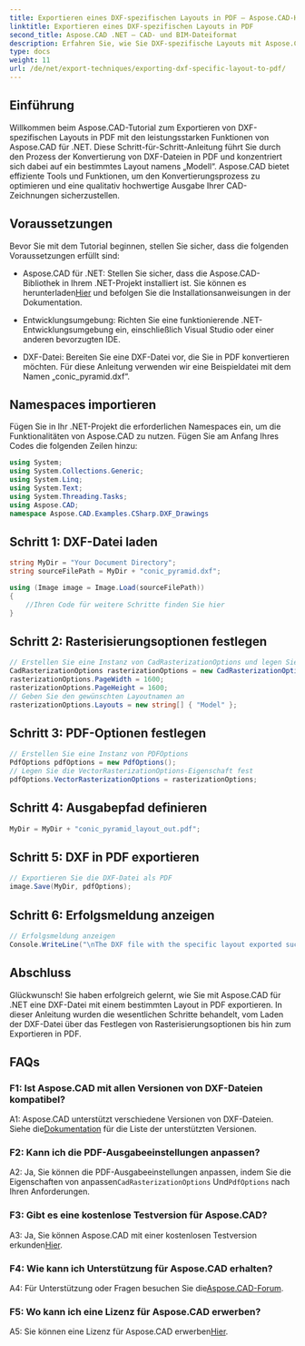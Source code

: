 ```yaml
---
title: Exportieren eines DXF-spezifischen Layouts in PDF – Aspose.CAD-Handbuch
linktitle: Exportieren eines DXF-spezifischen Layouts in PDF
second_title: Aspose.CAD .NET – CAD- und BIM-Dateiformat
description: Erfahren Sie, wie Sie DXF-spezifische Layouts mit Aspose.CAD für .NET in PDF exportieren. Befolgen Sie unsere Schritt-für-Schritt-Anleitung für effiziente und qualitativ hochwertige Konvertierungen.
type: docs
weight: 11
url: /de/net/export-techniques/exporting-dxf-specific-layout-to-pdf/
---
```

## Einführung

Willkommen beim Aspose.CAD-Tutorial zum Exportieren von DXF-spezifischen Layouts in PDF mit den leistungsstarken Funktionen von Aspose.CAD für .NET. Diese Schritt-für-Schritt-Anleitung führt Sie durch den Prozess der Konvertierung von DXF-Dateien in PDF und konzentriert sich dabei auf ein bestimmtes Layout namens „Modell“. Aspose.CAD bietet effiziente Tools und Funktionen, um den Konvertierungsprozess zu optimieren und eine qualitativ hochwertige Ausgabe Ihrer CAD-Zeichnungen sicherzustellen.

## Voraussetzungen

Bevor Sie mit dem Tutorial beginnen, stellen Sie sicher, dass die folgenden Voraussetzungen erfüllt sind:

- Aspose.CAD für .NET: Stellen Sie sicher, dass die Aspose.CAD-Bibliothek in Ihrem .NET-Projekt installiert ist. Sie können es herunterladen[Hier](https://releases.aspose.com/cad/net/) und befolgen Sie die Installationsanweisungen in der Dokumentation.

- Entwicklungsumgebung: Richten Sie eine funktionierende .NET-Entwicklungsumgebung ein, einschließlich Visual Studio oder einer anderen bevorzugten IDE.

- DXF-Datei: Bereiten Sie eine DXF-Datei vor, die Sie in PDF konvertieren möchten. Für diese Anleitung verwenden wir eine Beispieldatei mit dem Namen „conic_pyramid.dxf“.

## Namespaces importieren

Fügen Sie in Ihr .NET-Projekt die erforderlichen Namespaces ein, um die Funktionalitäten von Aspose.CAD zu nutzen. Fügen Sie am Anfang Ihres Codes die folgenden Zeilen hinzu:

```csharp
using System;
using System.Collections.Generic;
using System.Linq;
using System.Text;
using System.Threading.Tasks;
using Aspose.CAD;
namespace Aspose.CAD.Examples.CSharp.DXF_Drawings

```

## Schritt 1: DXF-Datei laden

```csharp
string MyDir = "Your Document Directory";
string sourceFilePath = MyDir + "conic_pyramid.dxf";

using (Image image = Image.Load(sourceFilePath))
{
    //Ihren Code für weitere Schritte finden Sie hier
}
```

## Schritt 2: Rasterisierungsoptionen festlegen

```csharp
// Erstellen Sie eine Instanz von CadRasterizationOptions und legen Sie deren verschiedene Eigenschaften fest
CadRasterizationOptions rasterizationOptions = new CadRasterizationOptions();
rasterizationOptions.PageWidth = 1600;
rasterizationOptions.PageHeight = 1600;
// Geben Sie den gewünschten Layoutnamen an
rasterizationOptions.Layouts = new string[] { "Model" };
```

## Schritt 3: PDF-Optionen festlegen

```csharp
// Erstellen Sie eine Instanz von PDFOptions
PdfOptions pdfOptions = new PdfOptions();
// Legen Sie die VectorRasterizationOptions-Eigenschaft fest
pdfOptions.VectorRasterizationOptions = rasterizationOptions;
```

## Schritt 4: Ausgabepfad definieren

```csharp
MyDir = MyDir + "conic_pyramid_layout_out.pdf";
```

## Schritt 5: DXF in PDF exportieren

```csharp
// Exportieren Sie die DXF-Datei als PDF
image.Save(MyDir, pdfOptions);
```

## Schritt 6: Erfolgsmeldung anzeigen

```csharp
// Erfolgsmeldung anzeigen
Console.WriteLine("\nThe DXF file with the specific layout exported successfully to PDF.\nFile saved at " + MyDir);
```

## Abschluss

Glückwunsch! Sie haben erfolgreich gelernt, wie Sie mit Aspose.CAD für .NET eine DXF-Datei mit einem bestimmten Layout in PDF exportieren. In dieser Anleitung wurden die wesentlichen Schritte behandelt, vom Laden der DXF-Datei über das Festlegen von Rasterisierungsoptionen bis hin zum Exportieren in PDF.

## FAQs

### F1: Ist Aspose.CAD mit allen Versionen von DXF-Dateien kompatibel?

 A1: Aspose.CAD unterstützt verschiedene Versionen von DXF-Dateien. Siehe die[Dokumentation](https://reference.aspose.com/cad/net/) für die Liste der unterstützten Versionen.

### F2: Kann ich die PDF-Ausgabeeinstellungen anpassen?

A2: Ja, Sie können die PDF-Ausgabeeinstellungen anpassen, indem Sie die Eigenschaften von anpassen`CadRasterizationOptions` Und`PdfOptions` nach Ihren Anforderungen.

### F3: Gibt es eine kostenlose Testversion für Aspose.CAD?

 A3: Ja, Sie können Aspose.CAD mit einer kostenlosen Testversion erkunden[Hier](https://releases.aspose.com/).

### F4: Wie kann ich Unterstützung für Aspose.CAD erhalten?

 A4: Für Unterstützung oder Fragen besuchen Sie die[Aspose.CAD-Forum](https://forum.aspose.com/c/cad/19).

### F5: Wo kann ich eine Lizenz für Aspose.CAD erwerben?

 A5: Sie können eine Lizenz für Aspose.CAD erwerben[Hier](https://purchase.aspose.com/buy).